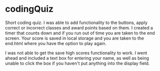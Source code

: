 # codingQuiz

Short coding quiz. I was able to add functionality to the buttons, apply correct or incorrect classes and award points based on them. I created a timer that counts down
and if you run out of time you are taken to the end screen. Your score is saved in local storage and you are taken to the end.html where you have the option to play again.

I was not able to get the save high scores functionality to work. I went ahead and included a text box for entering your name, as well as being unable to click the box if you
haven't put anything into the display field.


